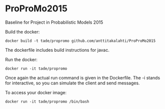 # ProProMo2015
Baseline for Project in Probabilistic Models 2015

Build the docker:

    docker build -t tade/propromo github.com/anttitakalahti/ProProMo2015

The dockerfile includes build instructions for javac.

Run the docker:

    docker run -it tade/propromo

Once again the actual run command is given in the Dockerfile.
The -i stands for interactive, so you can simulate the client and send messages.

To access your docker image:

    docker run -it tade/propromo /bin/bash
